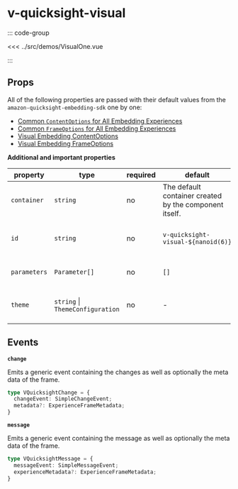 # v-quicksight-visual

<script setup>
import VisualOne from "@demos/VisualOne.vue"
</script>

<ClientOnly>
  <!-- <VisualOne /> -->
</ClientOnly>

::: code-group

<<< ../src/demos/VisualOne.vue

:::

## Props

All of the following properties are passed with their default values from the `amazon-quicksight-embedding-sdk` one by one:

- [Common `ContentOptions` for All Embedding Experiences
](https://github.com/awslabs/amazon-quicksight-embedding-sdk#common-properties-of-contentoptions-for-all-embedding-experiences)
- [Common `FrameOptions` for All Embedding Experiences
](https://github.com/awslabs/amazon-quicksight-embedding-sdk#common-properties-of-frameoptions-for-all-embedding-experiences)
- [Visual Embedding ContentOptions](https://github.com/awslabs/amazon-quicksight-embedding-sdk#contentoptions-1)
- [Visual Embedding FrameOptions](https://github.com/awslabs/amazon-quicksight-embedding-sdk#frameoptions-1)

**Additional and important properties**

| **property** | **type**                         | **required** | **default**                                            | **description**                                                                                                                                            |
|--------------|----------------------------------|--------------|--------------------------------------------------------|------------------------------------------------------------------------------------------------------------------------------------------------------------|
| `container`  | `string`                         | no           | The default container created by the component itself. | The container where the `iframe` for embedding is created.                                                                                                 |
| `id`         | `string`                         | no           | `v-quicksight-visual-${nanoid(6)}`                     | The `id` for the created `iframe` container element (parent)                                                                                               |
| `parameters` | `Parameter[]`                    | no           | `[]`                                                   | The parameters to be passed to the visual.                                                                                                                 |
| `theme`      | `string` \| `ThemeConfiguration` | no           | -                                                      | The Theme ARN to use or an overriding [`ThemeConfiguration`](https://docs.aws.amazon.com/de_de/quicksight/latest/APIReference/API_ThemeConfiguration.html) |

## Events

**`change`**

Emits a generic event containing the changes as well as optionally the meta data of the frame.

```ts
type VQuicksightChange = {
  changeEvent: SimpleChangeEvent;
  metadata?: ExperienceFrameMetadata;
}
```

**`message`**

Emits a generic event containing the message as well as optionally the meta data of the frame.

```ts
type VQuicksightMessage = {
  messageEvent: SimpleMessageEvent;
  experienceMetadata?: ExperienceFrameMetadata;
}
```
